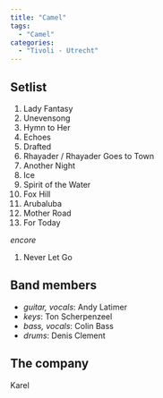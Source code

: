 ```yaml
---
title: "Camel"
tags:
  - "Camel"
categories:
  - "Tivoli - Utrecht"
---
```

Setlist
-------
1. Lady Fantasy
1. Unevensong
1. Hymn to Her
1. Echoes
1. Drafted
1. Rhayader / Rhayader Goes to Town
1. Another Night
1. Ice
1. Spirit of the Water
1. Fox Hill
1. Arubaluba
1. Mother Road
1. For Today

_encore_

1. Never Let Go

Band members
------------
* _guitar, vocals_: Andy Latimer
* _keys_: Ton Scherpenzeel
* _bass, vocals_: Colin Bass
* _drums_: Denis Clement

The company
-----------
Karel
